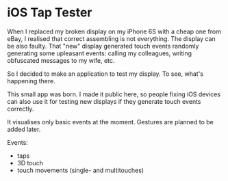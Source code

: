 # iOS Tap Tester

When I replaced my broken display on my iPhone 6S with a cheap one from eBay, I realised that correct assembling is not everything. The display can be also faulty. That "new" display generated touch events randomly generating some upleasant events: calling my colleagues, writing obfuscated messages to my wife, etc.

So I decided to make an application to test my display. To see, what's happening there.

This small app was born. I made it public here, so people fixing iOS devices can also use it for testing new displays if they generate touch events correctly.

It visualises only basic events at the moment. Gestures are planned to be added later.

Events:
- taps
- 3D touch
- touch movements (single- and multitouches)
